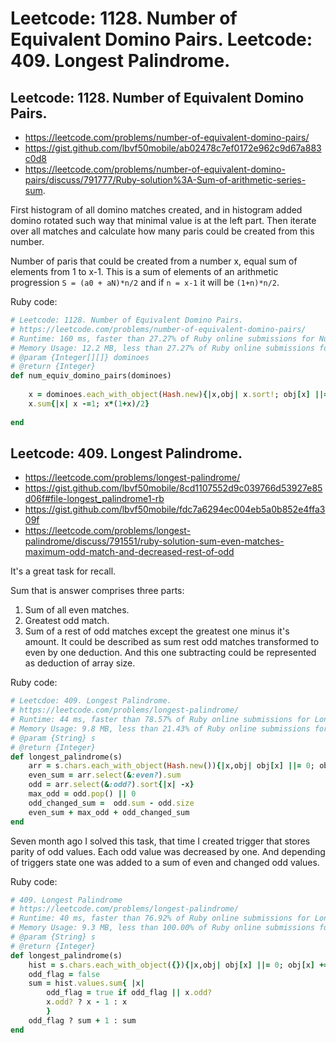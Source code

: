 # Leetcode: 1128. Number of Equivalent Domino Pairs. Leetcode: 409. Longest Palindrome.

## Leetcode: 1128. Number of Equivalent Domino Pairs.

- https://leetcode.com/problems/number-of-equivalent-domino-pairs/
- https://gist.github.com/lbvf50mobile/ab02478c7ef0172e962c9d67a883c0d8
- https://leetcode.com/problems/number-of-equivalent-domino-pairs/discuss/791777/Ruby-solution%3A-Sum-of-arithmetic-series-sum.


First histogram of all domino matches created, and in histogram added domino rotated such way that minimal value is at the left part.
Then iterate over all matches and calculate how many paris could be created from this number. 

Number of paris that could be created from a number x, equal sum of elements from 1 to x-1. This is a sum of elements of an arithmetic progression `S = (a0 + aN)*n/2` and if `n = x-1` it will be `(1+n)*n/2`.

Ruby code:
```Ruby
# Leetcode: 1128. Number of Equivalent Domino Pairs.
# https://leetcode.com/problems/number-of-equivalent-domino-pairs/
# Runtime: 160 ms, faster than 27.27% of Ruby online submissions for Number of Equivalent Domino Pairs.
# Memory Usage: 12.2 MB, less than 27.27% of Ruby online submissions for Number of Equivalent Domino Pairs.
# @param {Integer[][]} dominoes
# @return {Integer}
def num_equiv_domino_pairs(dominoes)
    
    x = dominoes.each_with_object(Hash.new){|x,obj| x.sort!; obj[x] ||= 0; obj[x] += 1}.values
    x.sum{|x| x -=1; x*(1+x)/2}
    
end
```

## Leetcode: 409. Longest Palindrome.

- https://leetcode.com/problems/longest-palindrome/
- https://gist.github.com/lbvf50mobile/8cd1107552d9c039766d53927e85d06f#file-longest_palindrome1-rb
- https://gist.github.com/lbvf50mobile/fdc7a6294ec004eb5a0b852e4ffa309f
- https://leetcode.com/problems/longest-palindrome/discuss/791551/ruby-solution-sum-even-matches-maximum-odd-match-and-decreased-rest-of-odd

It's a great task for recall.

Sum that is answer comprises three parts:
1. Sum of all even matches.
2. Greatest odd match.
3. Sum of a rest of odd matches except the greatest one minus it's amount. It could be described as  sum rest odd matches transformed to even by one deduction.  And this one subtracting could be represented as deduction of array size.

Ruby code: 
```Ruby
# Leetcdoe: 409. Longest Palindrome.
# https://leetcode.com/problems/longest-palindrome/
# Runtime: 44 ms, faster than 78.57% of Ruby online submissions for Longest Palindrome.
# Memory Usage: 9.8 MB, less than 21.43% of Ruby online submissions for Longest Palindrome.
# @param {String} s
# @return {Integer}
def longest_palindrome(s)
    arr = s.chars.each_with_object(Hash.new()){|x,obj| obj[x] ||= 0; obj[x] += 1}.values
    even_sum = arr.select(&:even?).sum
    odd = arr.select(&:odd?).sort{|x| -x}
    max_odd = odd.pop() || 0
    odd_changed_sum =  odd.sum - odd.size
    even_sum + max_odd + odd_changed_sum
end
```

Seven month ago I solved this task, that time I created trigger that stores parity of odd values. Each odd value was decreased by one.  And depending of triggers  state one was added to  a sum of even and changed odd values.

Ruby code: 
```Ruby
# 409. Longest Palindrome
# https://leetcode.com/problems/longest-palindrome/
# Runtime: 40 ms, faster than 76.92% of Ruby online submissions for Longest Palindrome.
# Memory Usage: 9.3 MB, less than 100.00% of Ruby online submissions for Longest Palindrome
# @param {String} s
# @return {Integer}
def longest_palindrome(s)
    hist = s.chars.each_with_object({}){|x,obj| obj[x] ||= 0; obj[x] += 1}
    odd_flag = false
    sum = hist.values.sum{ |x| 
        odd_flag = true if odd_flag || x.odd?
        x.odd? ? x - 1 : x
        }
    odd_flag ? sum + 1 : sum
end
```